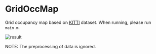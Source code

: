 # GridOccMap
Grid occupancy map based on [KITTI](http://www.cvlibs.net/datasets/kitti/) dataset. When running, please run `main.m`. 

![result](http://orexhffx5.bkt.clouddn.com/ScreenGif.gif)

NOTE: The preprocessing of data is ignored.
